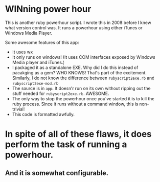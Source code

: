 # WINning power hour

This is another ruby powerhour script. I wrote this in 2008 before I knew what
version control was. It runs a powerhour using either iTunes or Windows Media
Player.

Some awesome features of this app:

- It uses wx
- It only runs on windows! (It uses COM interfaces exposed by Windows Media
  player and iTunes.)
- I packaged it as a standalone EXE. Why did I do this instead of pacakging as a
  gem? WHO KNOWS! That's part of the excitement. Similarly, I do not know the
  difference between `rubyscript2exe.rb` and `rubyscript2exe-mod.rb`
- The source is in `app`. It doesn'r run on its own without ripping out the
  stuff needed for `rubyscript2exe.rb`. AWESOME.
- The only way to stop the powerhour once you've started it is to kill the ruby
  process. Since it runs without a command window, this is non-trivial!
- This code is formatted awfully.

# In spite of all of these flaws, it does perform the task of running a powerhour.

## And it is somewhat configurable.
